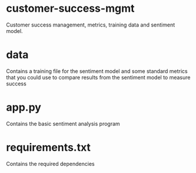 # customer-success-mgmt
Customer success management, metrics, training data and sentiment model.

# data

Contains a training file for the sentiment model and some standard metrics that you could use to compare results from the sentiment model to measure success

# app.py
Contains the basic sentiment analysis program

# requirements.txt
Contains the required dependencies
